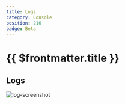 ```yaml
---
title: Logs
category: Console
position: 216
badge: Beta
---
```


# {{ $frontmatter.title }}

## Logs

![log-screenshot](/img/log-screenshot.png)

##
